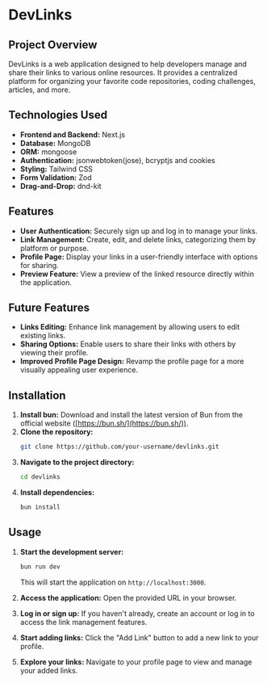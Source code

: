 # DevLinks

## Project Overview

DevLinks is a web application designed to help developers manage and share their links to various online resources. It provides a centralized platform for organizing your favorite code repositories, coding challenges, articles, and more.

## Technologies Used

* **Frontend and Backend:** Next.js
* **Database:** MongoDB
* **ORM:** mongoose
* **Authentication:** jsonwebtoken(jose), bcryptjs and cookies
* **Styling:** Tailwind CSS
* **Form Validation:** Zod
* **Drag-and-Drop:** dnd-kit

## Features

* **User Authentication:** Securely sign up and log in to manage your links.
* **Link Management:** Create, edit, and delete links, categorizing them by platform or purpose.
* **Profile Page:** Display your links in a user-friendly interface with options for sharing.
* **Preview Feature:** View a preview of the linked resource directly within the application.

## Future Features
* **Links Editing:** Enhance link management by allowing users to edit existing links.
* **Sharing Options:** Enable users to share their links with others by viewing their profile.
* **Improved Profile Page Design:** Revamp the profile page for a more visually appealing user experience.

## Installation

1. **Install bun:** Download and install the latest version of Bun from the official website ([https://bun.sh/](https://bun.sh/)).
2. **Clone the repository:**
   ```bash
   git clone https://github.com/your-username/devlinks.git
   ```
3. **Navigate to the project directory:**
   ```bash
   cd devlinks
   ```
4. **Install dependencies:**
   ```bash
   bun install
   ```

## Usage

1. **Start the development server:**
   ```bash
   bun run dev
   ```
   This will start the application on `http://localhost:3000`.

2. **Access the application:** Open the provided URL in your browser.

3. **Log in or sign up:** If you haven't already, create an account or log in to access the link management features.

4. **Start adding links:** Click the "Add Link" button to add a new link to your profile.

5. **Explore your links:** Navigate to your profile page to view and manage your added links.


